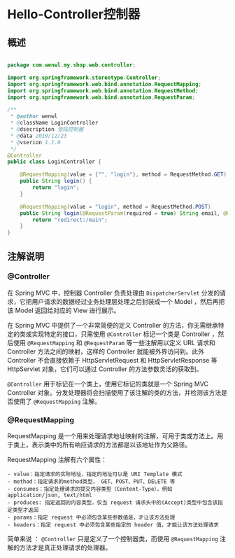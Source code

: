 # Hello-Controller控制器

## 概述

``` java

package com.wenwl.my.shop.web.controller;

import org.springframework.stereotype.Controller;
import org.springframework.web.bind.annotation.RequestMapping;
import org.springframework.web.bind.annotation.RequestMethod;
import org.springframework.web.bind.annotation.RequestParam;

/**
 * @author wenwl
 * @className LoginController
 * @dsecription 登陆控制器
 * @data 2019/12/23
 * @vserion 1.1.0
 */
@Controller
public class LoginController {

    @RequestMapping(value = {"", "login"}, method = RequestMethod.GET)
    public String login() {
        return "login";
    }

    @RequestMapping(value = "login", method = RequestMethod.POST)
    public String login(@RequestParam(required = true) String email, @RequestParam(required = true) String password) {
        return "redirect:/main";
    }
}

```

## 注解说明

### @Controller

在 Spring MVC 中，控制器 Controller 负责处理由 `DispatcherServlet` 分发的请求，它把用户请求的数据经过业务处理层处理之后封装成一个 Model ，然后再把该 Model 返回给对应的 View 进行展示。

在 Spring MVC 中提供了一个非常简便的定义 Controller 的方法，你无需继承特定的类或实现特定的接口，只需使用 `@Controller` 标记一个类是 Controller ，然后使用 `@RequestMapping` 和 `@RequestParam` 等一些注解用以定义 URL 请求和 Controller 方法之间的映射，这样的 Controller 就能被外界访问到。此外 Controller 不会直接依赖于 HttpServletRequest 和 HttpServletResponse 等 HttpServlet 对象，它们可以通过 Controller 的方法参数灵活的获取到。

`@Controller` 用于标记在一个类上，使用它标记的类就是一个 Spring MVC Controller 对象。分发处理器将会扫描使用了该注解的类的方法，并检测该方法是否使用了 `@RequestMapping` 注解。

### @RequestMapping

RequestMapping 是一个用来处理请求地址映射的注解，可用于类或方法上。用于类上，表示类中的所有响应请求的方法都是以该地址作为父路径。

RequestMapping 注解有六个属性：

```
- value：指定请求的实际地址，指定的地址可以是 URI Template 模式
- method：指定请求的method类型， GET、POST、PUT、DELETE 等
- consumes：指定处理请求的提交内容类型（Content-Type），例如 application/json, text/html
- produces: 指定返回的内容类型，仅当 request 请求头中的(Accept)类型中包含该指定类型才返回
- params：指定 request 中必须包含某些参数值是，才让该方法处理
- headers：指定 request 中必须包含某些指定的 header 值，才能让该方法处理请求
```



简单来说 ： `@Controller` 只是定义了一个控制器类，而使用 `@RequestMapping` 注解的方法才是真正处理请求的处理器。